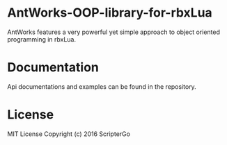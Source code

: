 # AntWorks-OOP-library-for-rbxLua
AntWorks features a very powerful yet simple approach to object oriented programming in rbxLua.

# Documentation
Api documentations and examples can be found in the repository.

# License
MIT License Copyright (c) 2016 ScripterGo
